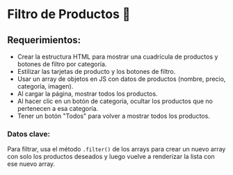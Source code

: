# Filtro de Productos 🛒

## Requerimientos:
* Crear la estructura HTML para mostrar una cuadrícula de productos y botones de filtro por categoría.
* Estilizar las tarjetas de producto y los botones de filtro.
* Usar un array de objetos en JS con datos de productos (nombre, precio, categoría, imagen).
* Al cargar la página, mostrar todos los productos.
* Al hacer clic en un botón de categoría, ocultar los productos que no pertenecen a esa categoría.
* Tener un botón "Todos" para volver a mostrar todos los productos.

### Datos clave:
Para filtrar, usa el método `.filter()` de los arrays para crear un nuevo array con solo los productos deseados y luego vuelve a renderizar la lista con ese nuevo array.
